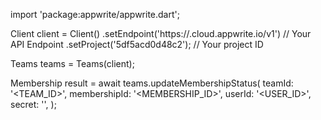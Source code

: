 import 'package:appwrite/appwrite.dart';

Client client = Client()
    .setEndpoint('https://<REGION>.cloud.appwrite.io/v1') // Your API Endpoint
    .setProject('5df5acd0d48c2'); // Your project ID

Teams teams = Teams(client);

Membership result = await teams.updateMembershipStatus(
    teamId: '<TEAM_ID>',
    membershipId: '<MEMBERSHIP_ID>',
    userId: '<USER_ID>',
    secret: '<SECRET>',
);

